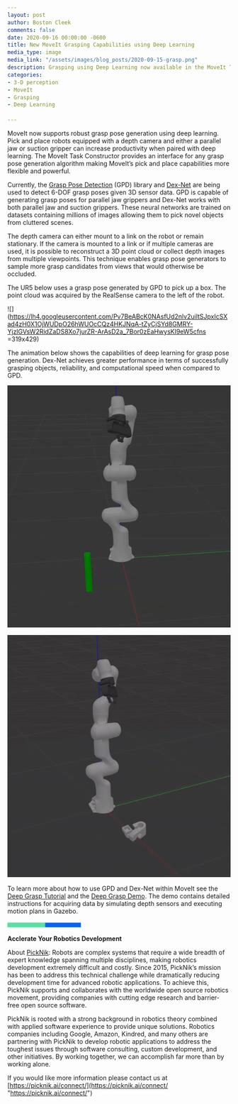 ```yaml
---
layout: post
author: Boston Cleek
comments: false
date: 2020-09-16 00:00:00 -0600
title: New MoveIt Grasping Capabilities using Deep Learning
media_type: image
media_link: "/assets/images/blog_posts/2020-09-15-grasp.png"
description: Grasping using Deep Learning now available in the MoveIt Task Constructor
categories:
- 3-D perception
- MoveIt
- Grasping
- Deep Learning

---
```

MoveIt now supports robust grasp pose generation using deep learning. Pick and place robots equipped with a depth camera and either a parallel jaw or suction gripper can increase productivity when paired with deep learning. The MoveIt Task Constructor provides an interface for any grasp pose generation algorithm making MoveIt’s pick and place capabilities more flexible and powerful.

Currently, the [Grasp Pose Detection](https://github.com/atenpas/gpd) (GPD) library and [Dex-Net](https://berkeleyautomation.github.io/dex-net/) are being used to detect 6-DOF grasp poses given 3D sensor data. GPD is capable of generating grasp poses for parallel jaw grippers and Dex-Net works with both parallel jaw and suction grippers. These neural networks are trained on datasets containing millions of images allowing them to pick novel objects from cluttered scenes.

The depth camera can either mount to a link on the robot or remain stationary. If the camera is mounted to a link or if multiple cameras are used, it is possible to reconstruct a 3D point cloud or collect depth images from multiple viewpoints. This technique enables grasp pose generators to sample more grasp candidates from views that would otherwise be occluded.

The UR5 below uses a grasp pose generated by GPD to pick up a box. The point cloud was acquired by the RealSense camera to the left of the robot.

![](https://lh4.googleusercontent.com/Pv7BeABcK0NAsfUd2nlv2uiltSJpxIcSXad4zH0X1OjWUDpO26hWUOcCQz4HKJNqA-tZyCjSYd8GMRY-YjzlGVsW2RidZaDS8Xo7jurZR-ArAsD2a_7Bor0zEaHwysKI9eW5cfns =319x429)

The animation below shows the capabilities of deep learning for grasp pose generation. Dex-Net achieves greater performance in terms of successfully grasping objects, reliability, and computational speed when compared to GPD.

![](/assets/images/blog_posts/2020-09-15-gqcnn_cylinder_gazebo.gif)

![](/assets/images/blog_posts/2020-09-15-gqcnn_barclamp_gazebo.gif)

To learn more about how to use GPD and Dex-Net within MoveIt see the [Deep Grasp Tutorial](https://github.com/bostoncleek/moveit_tutorials/blob/new-deep-grasp_tutorial/doc/moveit_deep_grasps/moveit_deep_grasps_tutorial.rst) and the [Deep Grasp Demo](https://github.com/PickNikRobotics/deep_grasp_demo). The demo contains detailed instructions for acquiring data by simulating depth sensors and executing motion plans in Gazebo.

![](/assets/images/blog_posts/line.png)

**Acclerate Your Robotics Development**

About [PickNik](https://picknik.ai/): Robots are complex systems that require a wide breadth of expert knowledge spanning multiple disciplines, making robotics development extremely difficult and costly. Since 2015, PickNik’s mission has been to address this technical challenge while dramatically reducing development time for advanced robotic applications. To achieve this, PickNik supports and collaborates with the worldwide open source robotics movement, providing companies with cutting edge research and barrier-free open source software.

PickNik is rooted with a strong background in robotics theory combined with applied software experience to provide unique solutions. Robotics companies including Google, Amazon, Kindred, and many others are partnering with PickNik to develop robotic applications to address the toughest issues through software consulting, custom development, and other initiatives. By working together, we can accomplish far more than by working alone.

If you would like more information please contact us at [https://picknik.ai/connect/](https://picknik.ai/connect/ "https://picknik.ai/connect/")